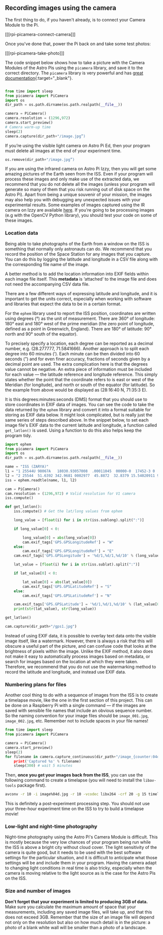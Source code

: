 ## Recording images using the camera

The first thing to do, if you haven't already, is to connect your Camera Module to the Pi.

[[[rpi-picamera-connect-camera]]]

Once you've done that, power the Pi back on and take some test photos:

[[[rpi-picamera-take-photo]]]

The code snippet below shows how to take a picture with the Camera Modules of the Astro Pis using the `picamera` library, and save it to the correct directory. The `picamera` library is very powerful and has [great documentation](https://picamera.readthedocs.io/en/latest/){:target="_blank"}.

```python

from time import sleep
from picamera import PiCamera
import os
dir_path = os.path.dirname(os.path.realpath(__file__))

camera = PiCamera()
camera.resolution = (1296,972)
camera.start_preview()
# Camera warm-up time
sleep(2)
camera.capture(dir_path+"/image.jpg”)

```

If you’re using the visible light camera on Astro Pi Ed, then your program must delete all images at the end of your experiment time.

```python
os.remove(dir_path+"/image.jpg”)

```

If you are using the infrared camera on Astro Pi Izzy, then you will get some amazing pictures of the Earth seen from the ISS. Even if your program will process these images and only make use of the extracted data, we recommend that you do not delete all the images (unless your program will generate so many of them that you risk running out of disk space on the Astro Pi). Apart from being a unique souvenir of your mission, the images may also help you with debugging any unexpected issues with your experimental results. Some examples of images captured using the IR camera on Izzy are available [here](https://www.flickr.com/photos/raspberrypi). If you're going to be processing images (e.g with the OpenCV Python library), you should test your code on some of these images.

### Location data
Being able to take photographs of the Earth from a window on the ISS is something that normally only astronauts can do. We recommend that you record the position of the Space Station for any images that you capture. You can do this by logging the latitude and longitude in a CSV file along with the corresponding file name of the image.

A better method is to add the location information into EXIF fields within each image file itself. This **metadata** is ‘attached’ to the image file and does not need the accompanying CSV data file.

There are a few different ways of expressing latitude and longitude, and it is important to get the units correct, especially when working with software and libraries that expect the data to be in a certain format.

For the `ephem` library used to report the ISS position, coordinates are written using degrees (°) as the unit of measurement.  There are 360° of longitude: 180° east and 180° west of the prime meridian (the zero point of longitude, defined as a point in Greenwich, England). There are 180° of latitude: 90° north and 90° south of the equator).

To precisely specify a location, each degree can be reported as a decimal number, e.g. (28.277777, 71.5841666). Another approach is to split each degree into 60 minutes (’). Each minute can be then divided into 60 seconds (”) and for even finer accuracy, fractions of seconds given by a decimal point are used. The extra complication here is that the degrees value cannot be negative. An extra piece of information must be included for each value — the latitude reference and longitude reference. This simply states whether the point that the coordinate refers to is east or west of the Meridian (for longitude), and north or south of the equator (for latitude). So the example from above would be displayed as (28:16:40 N, 71:35:3 E).

It is this degrees:minutes:seconds (DMS) format that you should use to store coordinates in EXIF data of images. You can see the code to take the data returned by the `ephem` library and convert it into a format suitable for storing as EXIF data below. It might look complicated, but is really just the same series of steps described above. In the snippet below, to set each image file's EXIF data to the current latitude and longitude, a function called `get_latlon()` is used. Using a function to do this also helps keep the program tidy.

```python
import ephem
from picamera import PiCamera
import os
dir_path = os.path.dirname(os.path.realpath(__file__))

name = "ISS (ZARYA)"
l1 = "1 25544U 98067A   18030.93057008  .00011045  00000-0  17452-3 0  9997"
l2 = "2 25544  51.6392 342.9681 0002977  45.8872  32.8379 15.54020911 97174"
iss = ephem.readtle(name, l1, l2)

cam = PiCamera()
cam.resolution = (1296,972) # Valid resolution for V1 camera
iss.compute()

def get_latlon():
    iss.compute() # Get the lat/long values from ephem

    long_value = [float(i) for i in str(iss.sublong).split(":")]

    if long_value[0] < 0:

        long_value[0] = abs(long_value[0])
        cam.exif_tags['GPS.GPSLongitudeRef'] = "W"
    else:
        cam.exif_tags['GPS.GPSLongitudeRef'] = "E"
    cam.exif_tags['GPS.GPSLongitude'] = '%d/1,%d/1,%d/10' % (long_value[0], long_value[1], long_value[2]*10)

    lat_value = [float(i) for i in str(iss.sublat).split(":")]

    if lat_value[0] < 0:

        lat_value[0] = abs(lat_value[0])
        cam.exif_tags['GPS.GPSLatitudeRef'] = "S"
    else:
        cam.exif_tags['GPS.GPSLatitudeRef'] = "N"

    cam.exif_tags['GPS.GPSLatitude'] = '%d/1,%d/1,%d/10' % (lat_value[0], lat_value[1], lat_value[2]*10)
    print(str(lat_value), str(long_value))

get_latlon()

cam.capture(dir_path+"/gps1.jpg")
```

Instead of using EXIF data, it is possible to overlay text data onto the visible image itself, like a watermark. However, there is always a risk that this will obscure a useful part of the picture, and can confuse code that looks at the brightness of pixels within the image. Unlike the EXIF method, it also does not make it easy to automatically process images based on metadata, or search for images based on the location at which they were taken. Therefore, we recommend that you do not use the watermarking method to record the latitude and longitude, and instead use EXIF data.

### Numbering plans for files

Another cool thing to do with a sequence of images from the ISS is to create a timelapse movie, like the one in the first section of this project. This can be done on a Raspberry Pi with a single command — if the images are saved with sensible file names that include an obvious sequence number. So the naming convention for your image files should be `image_001.jpg`, `image_002.jpg`, etc. Remember not to include spaces in your file names!

```python
from time import sleep
from picamera import PiCamera

camera = PiCamera()
camera.start_preview()
sleep(2)
for filename in camera.capture_continuous(dir_path+"/image_{counter:04d}.jpg'):
    print('Captured %s' % filename)
    sleep(300) # wait 5 minutes
```

Then, **once you get your images back from the ISS**,  you can use the following command to create a timelapse (you will need to install the `libav-tools` package first).

```bash
avconv -r 10 -i image%04d.jpg -r 10 -vcodec libx264 -crf 20 -g 15 timelapse.mp4
```
This is definitely a post-experiment processing step. You should not use your three-hour experiment time on the ISS to try to build a timelapse movie!

### Low-light and night-time photography

Night-time photography using the Astro Pi's Camera Module is difficult. This is mostly because the very low chances of your program being run while the ISS is above a bright city without cloud cover. The light sensitivity of the camera is quite good, but it needs to be used with the best software settings for the particular situation, and it is difficult to anticipate what those settings will be and include them in your program. Having the camera adapt to changing light conditions in real time is also tricky, especially when the camera is moving relative to the light source as is the case for the Astro Pis on the ISS.

### Size and number of images

**Don't forget that your experiment is limited to producing 3GB of data.** Make sure you calculate the maximum amount of space that your measurements, including any saved image files, will take up, and that this does not exceed 3GB.  Remember that the size of an image file will depend not only on the resolution but also on how much detail is in the picture: a photo of a blank white wall will be smaller than a photo of a landscape.  
